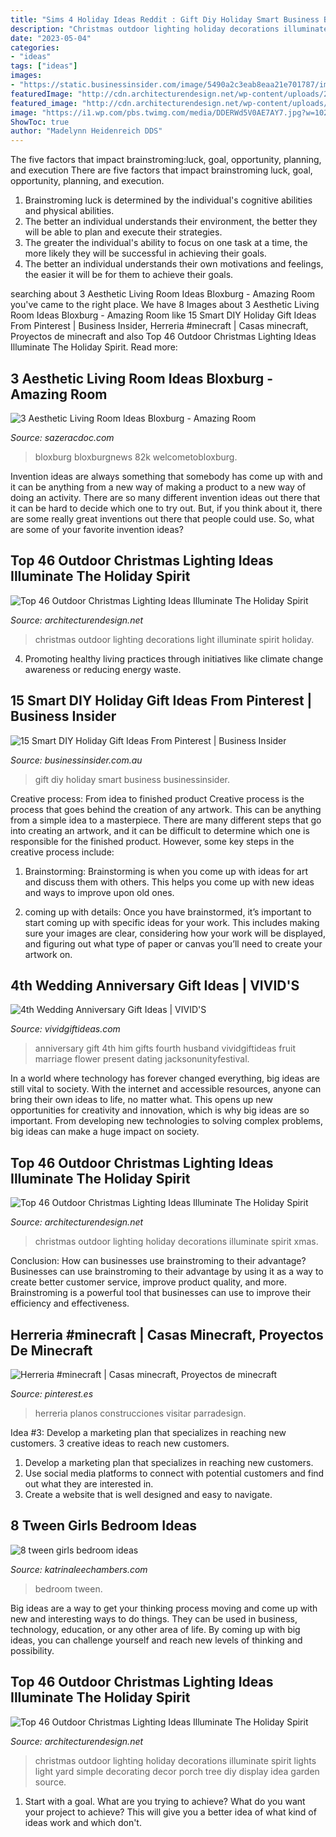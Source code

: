 ```yaml
---
title: "Sims 4 Holiday Ideas Reddit : Gift Diy Holiday Smart Business Businessinsider"
description: "Christmas outdoor lighting holiday decorations illuminate spirit lights light yard simple decorating decor porch tree diy display idea garden source"
date: "2023-05-04"
categories:
- "ideas"
tags: ["ideas"]
images:
- "https://static.businessinsider.com/image/5490a2c3eab8eaa21e701787/image.jpg"
featuredImage: "http://cdn.architecturendesign.net/wp-content/uploads/2014/11/Outdoor-Christmas-Lighting-Decorations-7.jpg"
featured_image: "http://cdn.architecturendesign.net/wp-content/uploads/2014/11/Outdoor-Christmas-Lighting-Decorations-15.jpg"
image: "https://i1.wp.com/pbs.twimg.com/media/DDERWd5V0AE7AY7.jpg?w=1024&amp;strip=all"
ShowToc: true
author: "Madelynn Heidenreich DDS"
---
```



The five factors that impact brainstroming:luck, goal, opportunity, planning, and execution
There are five factors that impact brainstroming luck, goal, opportunity, planning, and execution. 
1. Brainstroming luck is determined by the individual's cognitive abilities and physical abilities. 
2. The better an individual understands their environment, the better they will be able to plan and execute their strategies. 
3. The greater the individual's ability to focus on one task at a time, the more likely they will be successful in achieving their goals. 
4. The better an individual understands their own motivations and feelings, the easier it will be for them to achieve their goals. 

	

		
searching about 3 Aesthetic Living Room Ideas Bloxburg - Amazing Room you've came to the right place. We have 8 Images about 3 Aesthetic Living Room Ideas Bloxburg - Amazing Room like 15 Smart DIY Holiday Gift Ideas From Pinterest | Business Insider, Herreria #minecraft | Casas minecraft, Proyectos de minecraft and also Top 46 Outdoor Christmas Lighting Ideas Illuminate The Holiday Spirit. Read more:
		
    
## 3 Aesthetic Living Room Ideas Bloxburg - Amazing Room

<img loading=lazy src="https://i1.wp.com/pbs.twimg.com/media/DDERWd5V0AE7AY7.jpg?w=1024&amp;strip=all" onerror="this.onerror=null;this.src='https://tse2.mm.bing.net/th?id=OIP.Ua3SEsYbqjnZ8BX8J4TnLQHaEF&amp;pid=15.1';" alt="3 Aesthetic Living Room Ideas Bloxburg - Amazing Room">

_Source: sazeracdoc.com_

>bloxburg bloxburgnews 82k welcometobloxburg. 

	

Invention ideas are always something that somebody has come up with and it can be anything from a new way of making a product to a new way of doing an activity. There are so many different invention ideas out there that it can be hard to decide which one to try out. But, if you think about it, there are some really great inventions out there that people could use. So, what are some of your favorite invention ideas?

    
## Top 46 Outdoor Christmas Lighting Ideas Illuminate The Holiday Spirit

<img loading=lazy src="http://cdn.architecturendesign.net/wp-content/uploads/2014/11/Outdoor-Christmas-Lighting-Decorations-7.jpg" onerror="this.onerror=null;this.src='https://tse4.mm.bing.net/th?id=OIP.CWsNiMQ7J9bEJfzkW2_dEAHaEk&amp;pid=15.1';" alt="Top 46 Outdoor Christmas Lighting Ideas Illuminate The Holiday Spirit">

_Source: architecturendesign.net_

>christmas outdoor lighting decorations light illuminate spirit holiday. 

	

4. Promoting healthy living practices through initiatives like climate change awareness or reducing energy waste. 

    
## 15 Smart DIY Holiday Gift Ideas From Pinterest | Business Insider

<img loading=lazy src="https://static.businessinsider.com/image/5490a2c3eab8eaa21e701787/image.jpg" onerror="this.onerror=null;this.src='https://tse1.mm.bing.net/th?id=OIP.-pYDA1ivhBee263BPMYUEQHaFj&amp;pid=15.1';" alt="15 Smart DIY Holiday Gift Ideas From Pinterest | Business Insider">

_Source: businessinsider.com.au_

>gift diy holiday smart business businessinsider. 

	

Creative process: From idea to finished product
Creative process is the process that goes behind the creation of any artwork. This can be anything from a simple idea to a masterpiece. There are many different steps that go into creating an artwork, and it can be difficult to determine which one is responsible for the finished product. However, some key steps in the creative process include:
1. Brainstorming: Brainstorming is when you come up with ideas for art and discuss them with others. This helps you come up with new ideas and ways to improve upon old ones.

2. coming up with details: Once you have brainstormed, it’s important to start coming up with specific ideas for your work. This includes making sure your images are clear, considering how your work will be displayed, and figuring out what type of paper or canvas you’ll need to create your artwork on.

    
## 4th Wedding Anniversary Gift Ideas | VIVID&#039;S

<img loading=lazy src="https://cdn.vividgiftideas.com/wp-content/uploads/2014/07/4th-anniversary-gift-ideas-for-him.jpg" onerror="this.onerror=null;this.src='https://tse1.mm.bing.net/th?id=OIP.CAIx-ZFUVf6wiSXSWcxnDgHaMW&amp;pid=15.1';" alt="4th Wedding Anniversary Gift Ideas | VIVID&#039;S">

_Source: vividgiftideas.com_

>anniversary gift 4th him gifts fourth husband vividgiftideas fruit marriage flower present dating jacksonunityfestival. 

	

In a world where technology has forever changed everything, big ideas are still vital to society. With the internet and accessible resources, anyone can bring their own ideas to life, no matter what. This opens up new opportunities for creativity and innovation, which is why big ideas are so important. From developing new technologies to solving complex problems, big ideas can make a huge impact on society.

    
## Top 46 Outdoor Christmas Lighting Ideas Illuminate The Holiday Spirit

<img loading=lazy src="http://cdn.architecturendesign.net/wp-content/uploads/2014/11/Outdoor-Christmas-Lighting-Decorations-15.jpg" onerror="this.onerror=null;this.src='https://tse3.mm.bing.net/th?id=OIP.8sQzlOGSF8HExD1bncZk5gHaLH&amp;pid=15.1';" alt="Top 46 Outdoor Christmas Lighting Ideas Illuminate The Holiday Spirit">

_Source: architecturendesign.net_

>christmas outdoor lighting holiday decorations illuminate spirit xmas. 

	

Conclusion: How can businesses use brainstroming to their advantage?
Businesses can use brainstroming to their advantage by using it as a way to create better customer service, improve product quality, and more. Brainstroming is a powerful tool that businesses can use to improve their efficiency and effectiveness.

    
## Herreria #minecraft | Casas Minecraft, Proyectos De Minecraft

<img loading=lazy src="https://i.pinimg.com/736x/e1/02/16/e10216fbc46cc26bbc5cece948f2f050.jpg" onerror="this.onerror=null;this.src='https://tse1.mm.bing.net/th?id=OIP.pROD0B311Lngo9_MraUh8AHaEK&amp;pid=15.1';" alt="Herreria #minecraft | Casas minecraft, Proyectos de minecraft">

_Source: pinterest.es_

>herreria planos construcciones visitar parradesign. 

	

Idea #3: Develop a marketing plan that specializes in reaching new customers.
3 creative ideas to reach new customers.
1. Develop a marketing plan that specializes in reaching new customers. 
2. Use social media platforms to connect with potential customers and find out what they are interested in. 
3. Create a website that is well designed and easy to navigate.

    
## 8 Tween Girls Bedroom Ideas

<img loading=lazy src="https://www.katrinaleechambers.com/wp-content/uploads/2016/12/download.jpg" onerror="this.onerror=null;this.src='https://tse1.mm.bing.net/th?id=OIP.wzhO8EfSUuGvHMWPlXt58QHaE8&amp;pid=15.1';" alt="8 tween girls bedroom ideas">

_Source: katrinaleechambers.com_

>bedroom tween. 

	

Big ideas are a way to get your thinking process moving and come up with new and interesting ways to do things. They can be used in business, technology, education, or any other area of life. By coming up with big ideas, you can challenge yourself and reach new levels of thinking and possibility.

    
## Top 46 Outdoor Christmas Lighting Ideas Illuminate The Holiday Spirit

<img loading=lazy src="https://cdn.architecturendesign.net/wp-content/uploads/2014/11/Outdoor-Christmas-Lighting-Decorations-14.jpg" onerror="this.onerror=null;this.src='https://tse3.mm.bing.net/th?id=OIP.m8LJ5xbYm6QUYCBUj9v2qwHaLG&amp;pid=15.1';" alt="Top 46 Outdoor Christmas Lighting Ideas Illuminate The Holiday Spirit">

_Source: architecturendesign.net_

>christmas outdoor lighting holiday decorations illuminate spirit lights light yard simple decorating decor porch tree diy display idea garden source. 

	

1. Start with a goal. What are you trying to achieve? What do you want your project to achieve? This will give you a better idea of what kind of ideas work and which don't. 


